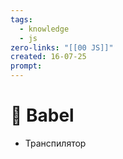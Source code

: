 ```yaml
---
tags:
  - knowledge
  - js
zero-links: "[[00 JS]]"
created: 16-07-25
prompt:
---
```

# 📑 Babel
- Транспилятор 
